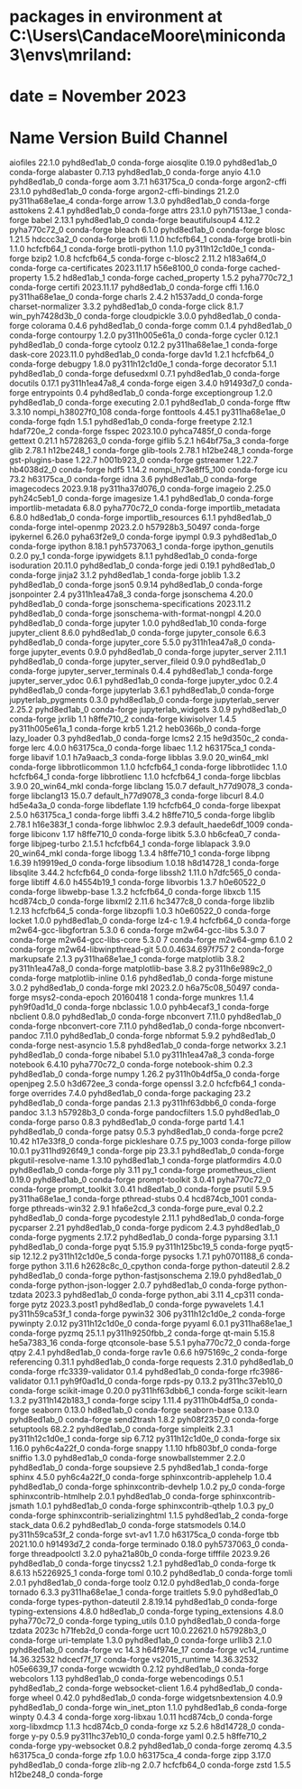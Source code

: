 # packages in environment at C:\Users\CandaceMoore\miniconda3\envs\mriland:
# date = November 2023
# Name                    Version                   Build  Channel

aiofiles                  22.1.0             pyhd8ed1ab_0    conda-forge
aiosqlite                 0.19.0             pyhd8ed1ab_0    conda-forge
alabaster                 0.7.13             pyhd8ed1ab_0    conda-forge
anyio                     4.1.0              pyhd8ed1ab_0    conda-forge
aom                       3.7.1                h63175ca_0    conda-forge
argon2-cffi               23.1.0             pyhd8ed1ab_0    conda-forge
argon2-cffi-bindings      21.2.0          py311ha68e1ae_4    conda-forge
arrow                     1.3.0              pyhd8ed1ab_0    conda-forge
asttokens                 2.4.1              pyhd8ed1ab_0    conda-forge
attrs                     23.1.0             pyh71513ae_1    conda-forge
babel                     2.13.1             pyhd8ed1ab_0    conda-forge
beautifulsoup4            4.12.2             pyha770c72_0    conda-forge
bleach                    6.1.0              pyhd8ed1ab_0    conda-forge
blosc                     1.21.5               hdccc3a2_0    conda-forge
brotli                    1.1.0                hcfcfb64_1    conda-forge
brotli-bin                1.1.0                hcfcfb64_1    conda-forge
brotli-python             1.1.0           py311h12c1d0e_1    conda-forge
bzip2                     1.0.8                hcfcfb64_5    conda-forge
c-blosc2                  2.11.2               h183a6f4_0    conda-forge
ca-certificates           2023.11.17           h56e8100_0    conda-forge
cached-property           1.5.2                hd8ed1ab_1    conda-forge
cached_property           1.5.2              pyha770c72_1    conda-forge
certifi                   2023.11.17         pyhd8ed1ab_0    conda-forge
cffi                      1.16.0          py311ha68e1ae_0    conda-forge
charls                    2.4.2                h1537add_0    conda-forge
charset-normalizer        3.3.2              pyhd8ed1ab_0    conda-forge
click                     8.1.7           win_pyh7428d3b_0    conda-forge
cloudpickle               3.0.0              pyhd8ed1ab_0    conda-forge
colorama                  0.4.6              pyhd8ed1ab_0    conda-forge
comm                      0.1.4              pyhd8ed1ab_0    conda-forge
contourpy                 1.2.0           py311h005e61a_0    conda-forge
cycler                    0.12.1             pyhd8ed1ab_0    conda-forge
cytoolz                   0.12.2          py311ha68e1ae_1    conda-forge
dask-core                 2023.11.0          pyhd8ed1ab_0    conda-forge
dav1d                     1.2.1                hcfcfb64_0    conda-forge
debugpy                   1.8.0           py311h12c1d0e_1    conda-forge
decorator                 5.1.1              pyhd8ed1ab_0    conda-forge
defusedxml                0.7.1              pyhd8ed1ab_0    conda-forge
docutils                  0.17.1          py311h1ea47a8_4    conda-forge
eigen                     3.4.0                h91493d7_0    conda-forge
entrypoints               0.4                pyhd8ed1ab_0    conda-forge
exceptiongroup            1.2.0              pyhd8ed1ab_0    conda-forge
executing                 2.0.1              pyhd8ed1ab_0    conda-forge
fftw                      3.3.10          nompi_h38027f0_108    conda-forge
fonttools                 4.45.1          py311ha68e1ae_0    conda-forge
fqdn                      1.5.1              pyhd8ed1ab_0    conda-forge
freetype                  2.12.1               hdaf720e_2    conda-forge
fsspec                    2023.10.0          pyhca7485f_0    conda-forge
gettext                   0.21.1               h5728263_0    conda-forge
giflib                    5.2.1                h64bf75a_3    conda-forge
glib                      2.78.1               h12be248_1    conda-forge
glib-tools                2.78.1               h12be248_1    conda-forge
gst-plugins-base          1.22.7               h001b923_0    conda-forge
gstreamer                 1.22.7               hb4038d2_0    conda-forge
hdf5                      1.14.2          nompi_h73e8ff5_100    conda-forge
icu                       73.2                 h63175ca_0    conda-forge
idna                      3.6                pyhd8ed1ab_0    conda-forge
imagecodecs               2023.9.18       py311ha37d076_0    conda-forge
imageio                   2.25.0             pyh24c5eb1_0    conda-forge
imagesize                 1.4.1              pyhd8ed1ab_0    conda-forge
importlib-metadata        6.8.0              pyha770c72_0    conda-forge
importlib_metadata        6.8.0                hd8ed1ab_0    conda-forge
importlib_resources       6.1.1              pyhd8ed1ab_0    conda-forge
intel-openmp              2023.2.0         h57928b3_50497    conda-forge
ipykernel                 6.26.0             pyha63f2e9_0    conda-forge
ipympl                    0.9.3              pyhd8ed1ab_0    conda-forge
ipython                   8.18.1             pyh5737063_1    conda-forge
ipython_genutils          0.2.0                      py_1    conda-forge
ipywidgets                8.1.1              pyhd8ed1ab_0    conda-forge
isoduration               20.11.0            pyhd8ed1ab_0    conda-forge
jedi                      0.19.1             pyhd8ed1ab_0    conda-forge
jinja2                    3.1.2              pyhd8ed1ab_1    conda-forge
joblib                    1.3.2              pyhd8ed1ab_0    conda-forge
json5                     0.9.14             pyhd8ed1ab_0    conda-forge
jsonpointer               2.4             py311h1ea47a8_3    conda-forge
jsonschema                4.20.0             pyhd8ed1ab_0    conda-forge
jsonschema-specifications 2023.11.2          pyhd8ed1ab_0    conda-forge
jsonschema-with-format-nongpl 4.20.0             pyhd8ed1ab_0    conda-forge
jupyter                   1.0.0             pyhd8ed1ab_10    conda-forge
jupyter_client            8.6.0              pyhd8ed1ab_0    conda-forge
jupyter_console           6.6.3              pyhd8ed1ab_0    conda-forge
jupyter_core              5.5.0           py311h1ea47a8_0    conda-forge
jupyter_events            0.9.0              pyhd8ed1ab_0    conda-forge
jupyter_server            2.11.1             pyhd8ed1ab_0    conda-forge
jupyter_server_fileid     0.9.0              pyhd8ed1ab_0    conda-forge
jupyter_server_terminals  0.4.4              pyhd8ed1ab_1    conda-forge
jupyter_server_ydoc       0.6.1              pyhd8ed1ab_0    conda-forge
jupyter_ydoc              0.2.4              pyhd8ed1ab_0    conda-forge
jupyterlab                3.6.1              pyhd8ed1ab_0    conda-forge
jupyterlab_pygments       0.3.0              pyhd8ed1ab_0    conda-forge
jupyterlab_server         2.25.2             pyhd8ed1ab_0    conda-forge
jupyterlab_widgets        3.0.9              pyhd8ed1ab_0    conda-forge
jxrlib                    1.1                  h8ffe710_2    conda-forge
kiwisolver                1.4.5           py311h005e61a_1    conda-forge
krb5                      1.21.2               heb0366b_0    conda-forge
lazy_loader               0.3                pyhd8ed1ab_0    conda-forge
lcms2                     2.15                 he9d350c_2    conda-forge
lerc                      4.0.0                h63175ca_0    conda-forge
libaec                    1.1.2                h63175ca_1    conda-forge
libavif                   1.0.1                h7a9aacb_3    conda-forge
libblas                   3.9.0              20_win64_mkl    conda-forge
libbrotlicommon           1.1.0                hcfcfb64_1    conda-forge
libbrotlidec              1.1.0                hcfcfb64_1    conda-forge
libbrotlienc              1.1.0                hcfcfb64_1    conda-forge
libcblas                  3.9.0              20_win64_mkl    conda-forge
libclang                  15.0.7          default_h77d9078_3    conda-forge
libclang13                15.0.7          default_h77d9078_3    conda-forge
libcurl                   8.4.0                hd5e4a3a_0    conda-forge
libdeflate                1.19                 hcfcfb64_0    conda-forge
libexpat                  2.5.0                h63175ca_1    conda-forge
libffi                    3.4.2                h8ffe710_5    conda-forge
libglib                   2.78.1               h16e383f_1    conda-forge
libhwloc                  2.9.3           default_haede6df_1009    conda-forge
libiconv                  1.17                 h8ffe710_0    conda-forge
libitk                    5.3.0                hb6cfea0_7    conda-forge
libjpeg-turbo             2.1.5.1              hcfcfb64_1    conda-forge
liblapack                 3.9.0              20_win64_mkl    conda-forge
libogg                    1.3.4                h8ffe710_1    conda-forge
libpng                    1.6.39               h19919ed_0    conda-forge
libsodium                 1.0.18               h8d14728_1    conda-forge
libsqlite                 3.44.2               hcfcfb64_0    conda-forge
libssh2                   1.11.0               h7dfc565_0    conda-forge
libtiff                   4.6.0                h4554b19_1    conda-forge
libvorbis                 1.3.7                h0e60522_0    conda-forge
libwebp-base              1.3.2                hcfcfb64_0    conda-forge
libxcb                    1.15                 hcd874cb_0    conda-forge
libxml2                   2.11.6               hc3477c8_0    conda-forge
libzlib                   1.2.13               hcfcfb64_5    conda-forge
libzopfli                 1.0.3                h0e60522_0    conda-forge
locket                    1.0.0              pyhd8ed1ab_0    conda-forge
lz4-c                     1.9.4                hcfcfb64_0    conda-forge
m2w64-gcc-libgfortran     5.3.0                         6    conda-forge
m2w64-gcc-libs            5.3.0                         7    conda-forge
m2w64-gcc-libs-core       5.3.0                         7    conda-forge
m2w64-gmp                 6.1.0                         2    conda-forge
m2w64-libwinpthread-git   5.0.0.4634.697f757               2    conda-forge
markupsafe                2.1.3           py311ha68e1ae_1    conda-forge
matplotlib                3.8.2           py311h1ea47a8_0    conda-forge
matplotlib-base           3.8.2           py311h6e989c2_0    conda-forge
matplotlib-inline         0.1.6              pyhd8ed1ab_0    conda-forge
mistune                   3.0.2              pyhd8ed1ab_0    conda-forge
mkl                       2023.2.0         h6a75c08_50497    conda-forge
msys2-conda-epoch         20160418                      1    conda-forge
munkres                   1.1.4              pyh9f0ad1d_0    conda-forge
nbclassic                 1.0.0              pyhb4ecaf3_1    conda-forge
nbclient                  0.8.0              pyhd8ed1ab_0    conda-forge
nbconvert                 7.11.0             pyhd8ed1ab_0    conda-forge
nbconvert-core            7.11.0             pyhd8ed1ab_0    conda-forge
nbconvert-pandoc          7.11.0             pyhd8ed1ab_0    conda-forge
nbformat                  5.9.2              pyhd8ed1ab_0    conda-forge
nest-asyncio              1.5.8              pyhd8ed1ab_0    conda-forge
networkx                  3.2.1              pyhd8ed1ab_0    conda-forge
nibabel                   5.1.0           py311h1ea47a8_3    conda-forge
notebook                  6.4.10             pyha770c72_0    conda-forge
notebook-shim             0.2.3              pyhd8ed1ab_0    conda-forge
numpy                     1.26.2          py311h0b4df5a_0    conda-forge
openjpeg                  2.5.0                h3d672ee_3    conda-forge
openssl                   3.2.0                hcfcfb64_1    conda-forge
overrides                 7.4.0              pyhd8ed1ab_0    conda-forge
packaging                 23.2               pyhd8ed1ab_0    conda-forge
pandas                    2.1.3           py311hf63dbb6_0    conda-forge
pandoc                    3.1.3                h57928b3_0    conda-forge
pandocfilters             1.5.0              pyhd8ed1ab_0    conda-forge
parso                     0.8.3              pyhd8ed1ab_0    conda-forge
partd                     1.4.1              pyhd8ed1ab_0    conda-forge
patsy                     0.5.3              pyhd8ed1ab_0    conda-forge
pcre2                     10.42                h17e33f8_0    conda-forge
pickleshare               0.7.5                   py_1003    conda-forge
pillow                    10.0.1          py311hd926f49_1    conda-forge
pip                       23.3.1             pyhd8ed1ab_0    conda-forge
pkgutil-resolve-name      1.3.10             pyhd8ed1ab_1    conda-forge
platformdirs              4.0.0              pyhd8ed1ab_0    conda-forge
ply                       3.11                       py_1    conda-forge
prometheus_client         0.19.0             pyhd8ed1ab_0    conda-forge
prompt-toolkit            3.0.41             pyha770c72_0    conda-forge
prompt_toolkit            3.0.41               hd8ed1ab_0    conda-forge
psutil                    5.9.5           py311ha68e1ae_1    conda-forge
pthread-stubs             0.4               hcd874cb_1001    conda-forge
pthreads-win32            2.9.1                hfa6e2cd_3    conda-forge
pure_eval                 0.2.2              pyhd8ed1ab_0    conda-forge
pycodestyle               2.11.1             pyhd8ed1ab_0    conda-forge
pycparser                 2.21               pyhd8ed1ab_0    conda-forge
pydicom                   2.4.3              pyhd8ed1ab_0    conda-forge
pygments                  2.17.2             pyhd8ed1ab_0    conda-forge
pyparsing                 3.1.1              pyhd8ed1ab_0    conda-forge
pyqt                      5.15.9          py311h125bc19_5    conda-forge
pyqt5-sip                 12.12.2         py311h12c1d0e_5    conda-forge
pysocks                   1.7.1              pyh0701188_6    conda-forge
python                    3.11.6          h2628c8c_0_cpython    conda-forge
python-dateutil           2.8.2              pyhd8ed1ab_0    conda-forge
python-fastjsonschema     2.19.0             pyhd8ed1ab_0    conda-forge
python-json-logger        2.0.7              pyhd8ed1ab_0    conda-forge
python-tzdata             2023.3             pyhd8ed1ab_0    conda-forge
python_abi                3.11                    4_cp311    conda-forge
pytz                      2023.3.post1       pyhd8ed1ab_0    conda-forge
pywavelets                1.4.1           py311h59ca53f_1    conda-forge
pywin32                   306             py311h12c1d0e_2    conda-forge
pywinpty                  2.0.12          py311h12c1d0e_0    conda-forge
pyyaml                    6.0.1           py311ha68e1ae_1    conda-forge
pyzmq                     25.1.1          py311h9250fbb_2    conda-forge
qt-main                   5.15.8              he5a7383_16    conda-forge
qtconsole-base            5.5.1              pyha770c72_0    conda-forge
qtpy                      2.4.1              pyhd8ed1ab_0    conda-forge
rav1e                     0.6.6                h975169c_2    conda-forge
referencing               0.31.1             pyhd8ed1ab_0    conda-forge
requests                  2.31.0             pyhd8ed1ab_0    conda-forge
rfc3339-validator         0.1.4              pyhd8ed1ab_0    conda-forge
rfc3986-validator         0.1.1              pyh9f0ad1d_0    conda-forge
rpds-py                   0.13.2          py311hc37eb10_0    conda-forge
scikit-image              0.20.0          py311hf63dbb6_1    conda-forge
scikit-learn              1.3.2           py311h142b183_1    conda-forge
scipy                     1.11.4          py311h0b4df5a_0    conda-forge
seaborn                   0.13.0               hd8ed1ab_0    conda-forge
seaborn-base              0.13.0             pyhd8ed1ab_0    conda-forge
send2trash                1.8.2              pyh08f2357_0    conda-forge
setuptools                68.2.2             pyhd8ed1ab_0    conda-forge
simpleitk                 2.3.1           py311h12c1d0e_1    conda-forge
sip                       6.7.12          py311h12c1d0e_0    conda-forge
six                       1.16.0             pyh6c4a22f_0    conda-forge
snappy                    1.1.10               hfb803bf_0    conda-forge
sniffio                   1.3.0              pyhd8ed1ab_0    conda-forge
snowballstemmer           2.2.0              pyhd8ed1ab_0    conda-forge
soupsieve                 2.5                pyhd8ed1ab_1    conda-forge
sphinx                    4.5.0              pyh6c4a22f_0    conda-forge
sphinxcontrib-applehelp   1.0.4              pyhd8ed1ab_0    conda-forge
sphinxcontrib-devhelp     1.0.2                      py_0    conda-forge
sphinxcontrib-htmlhelp    2.0.1              pyhd8ed1ab_0    conda-forge
sphinxcontrib-jsmath      1.0.1              pyhd8ed1ab_0    conda-forge
sphinxcontrib-qthelp      1.0.3                      py_0    conda-forge
sphinxcontrib-serializinghtml 1.1.5              pyhd8ed1ab_2    conda-forge
stack_data                0.6.2              pyhd8ed1ab_0    conda-forge
statsmodels               0.14.0          py311h59ca53f_2    conda-forge
svt-av1                   1.7.0                h63175ca_0    conda-forge
tbb                       2021.10.0            h91493d7_2    conda-forge
terminado                 0.18.0             pyh5737063_0    conda-forge
threadpoolctl             3.2.0              pyha21a80b_0    conda-forge
tifffile                  2023.9.26          pyhd8ed1ab_0    conda-forge
tinycss2                  1.2.1              pyhd8ed1ab_0    conda-forge
tk                        8.6.13               h5226925_1    conda-forge
toml                      0.10.2             pyhd8ed1ab_0    conda-forge
tomli                     2.0.1              pyhd8ed1ab_0    conda-forge
toolz                     0.12.0             pyhd8ed1ab_0    conda-forge
tornado                   6.3.3           py311ha68e1ae_1    conda-forge
traitlets                 5.9.0              pyhd8ed1ab_0    conda-forge
types-python-dateutil     2.8.19.14          pyhd8ed1ab_0    conda-forge
typing-extensions         4.8.0                hd8ed1ab_0    conda-forge
typing_extensions         4.8.0              pyha770c72_0    conda-forge
typing_utils              0.1.0              pyhd8ed1ab_0    conda-forge
tzdata                    2023c                h71feb2d_0    conda-forge
ucrt                      10.0.22621.0         h57928b3_0    conda-forge
uri-template              1.3.0              pyhd8ed1ab_0    conda-forge
urllib3                   2.1.0              pyhd8ed1ab_0    conda-forge
vc                        14.3                h64f974e_17    conda-forge
vc14_runtime              14.36.32532         hdcecf7f_17    conda-forge
vs2015_runtime            14.36.32532         h05e6639_17    conda-forge
wcwidth                   0.2.12             pyhd8ed1ab_0    conda-forge
webcolors                 1.13               pyhd8ed1ab_0    conda-forge
webencodings              0.5.1              pyhd8ed1ab_2    conda-forge
websocket-client          1.6.4              pyhd8ed1ab_0    conda-forge
wheel                     0.42.0             pyhd8ed1ab_0    conda-forge
widgetsnbextension        4.0.9              pyhd8ed1ab_0    conda-forge
win_inet_pton             1.1.0              pyhd8ed1ab_6    conda-forge
winpty                    0.4.3                         4    conda-forge
xorg-libxau               1.0.11               hcd874cb_0    conda-forge
xorg-libxdmcp             1.1.3                hcd874cb_0    conda-forge
xz                        5.2.6                h8d14728_0    conda-forge
y-py                      0.5.9           py311hc37eb10_0    conda-forge
yaml                      0.2.5                h8ffe710_2    conda-forge
ypy-websocket             0.8.2              pyhd8ed1ab_0    conda-forge
zeromq                    4.3.5                h63175ca_0    conda-forge
zfp                       1.0.0                h63175ca_4    conda-forge
zipp                      3.17.0             pyhd8ed1ab_0    conda-forge
zlib-ng                   2.0.7                hcfcfb64_0    conda-forge
zstd                      1.5.5                h12be248_0    conda-forge